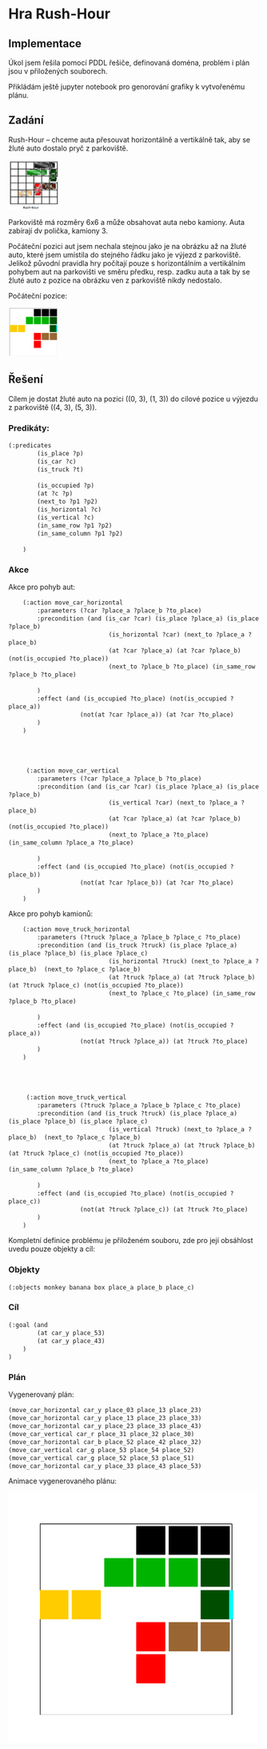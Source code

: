 # Hra Rush-Hour

## Implementace

Úkol jsem řešila pomocí PDDL řešiče, definovaná doména, problém i plán jsou v přiložených souborech.

Přikládám ještě jupyter notebook pro genorování grafiky k vytvořenému plánu.

## Zadání
Rush-Hour – chceme auta přesouvat horizontálně a vertikálně tak, aby se žluté auto
dostalo pryč z parkoviště.

<img src="img/rush-hour.png" alt="MarineGEO circle logo" style="height: 100px; width:100px;"/>

Parkoviště má rozměry 6x6 a může obsahovat auta nebo kamiony. Auta zabírají dv polička, kamiony 3.


Počáteční pozici aut jsem nechala stejnou jako je na obrázku až na žluté auto, které jsem umístila do stejného řádku jako je výjezd z parkoviště. Jelikož původní pravidla hry počítají pouze s horizontálním a vertikálním pohybem aut na parkovišti ve směru předku, resp. zadku auta a tak by se žluté auto z pozice na obrázku ven z parkoviště nikdy nedostalo.

Počáteční pozice:

<img src="img/poc_poz.png" alt="MarineGEO circle logo" style="height: 100px; width:100px;"/>

## Řešení

Cílem je dostat žluté auto na pozici ((0, 3), (1, 3)) do cílové pozice u výjezdu z parkoviště ((4, 3), (5, 3)).

### Predikáty:

```
(:predicates
        (is_place ?p)
        (is_car ?c)
        (is_truck ?t)
        
        (is_occupied ?p)
        (at ?c ?p)
        (next_to ?p1 ?p2)
        (is_horizontal ?c)
        (is_vertical ?c)
        (in_same_row ?p1 ?p2)
        (in_same_column ?p1 ?p2)
        
    )

```

### Akce

Akce pro pohyb aut:

```
    (:action move_car_horizontal
        :parameters (?car ?place_a ?place_b ?to_place)
        :precondition (and (is_car ?car) (is_place ?place_a) (is_place ?place_b) 
                            (is_horizontal ?car) (next_to ?place_a ?place_b) 
                            (at ?car ?place_a) (at ?car ?place_b) (not(is_occupied ?to_place))
                            (next_to ?place_b ?to_place) (in_same_row ?place_b ?to_place)
        
        )
        :effect (and (is_occupied ?to_place) (not(is_occupied ?place_a))
                    (not(at ?car ?place_a)) (at ?car ?to_place)
        )
    )


    
    
     (:action move_car_vertical
        :parameters (?car ?place_a ?place_b ?to_place)
        :precondition (and (is_car ?car) (is_place ?place_a) (is_place ?place_b) 
                            (is_vertical ?car) (next_to ?place_a ?place_b) 
                            (at ?car ?place_a) (at ?car ?place_b) (not(is_occupied ?to_place))
                            (next_to ?place_a ?to_place) (in_same_column ?place_a ?to_place)
        
        )
        :effect (and (is_occupied ?to_place) (not(is_occupied ?place_b))
                    (not(at ?car ?place_b)) (at ?car ?to_place)
        )
    )
```


Akce pro pohyb kamionů:
```
    (:action move_truck_horizontal
        :parameters (?truck ?place_a ?place_b ?place_c ?to_place)
        :precondition (and (is_truck ?truck) (is_place ?place_a) (is_place ?place_b) (is_place ?place_c)
                            (is_horizontal ?truck) (next_to ?place_a ?place_b)  (next_to ?place_c ?place_b) 
                            (at ?truck ?place_a) (at ?truck ?place_b) (at ?truck ?place_c) (not(is_occupied ?to_place))
                            (next_to ?place_c ?to_place) (in_same_row ?place_b ?to_place)
        
        )
        :effect (and (is_occupied ?to_place) (not(is_occupied ?place_a))
                    (not(at ?truck ?place_a)) (at ?truck ?to_place)
        )
    )


    
    
     (:action move_truck_vertical
        :parameters (?truck ?place_a ?place_b ?place_c ?to_place)
        :precondition (and (is_truck ?truck) (is_place ?place_a) (is_place ?place_b) (is_place ?place_c)
                            (is_vertical ?truck) (next_to ?place_a ?place_b)  (next_to ?place_c ?place_b)
                            (at ?truck ?place_a) (at ?truck ?place_b) (at ?truck ?place_c) (not(is_occupied ?to_place))
                            (next_to ?place_a ?to_place) (in_same_column ?place_b ?to_place)
        
        )
        :effect (and (is_occupied ?to_place) (not(is_occupied ?place_c))
                    (not(at ?truck ?place_c)) (at ?truck ?to_place)
        )
    )

```

Kompletní definice problému je přiloženém souboru, zde pro její obsáhlost uvedu pouze objekty a cíl:

### Objekty

```
(:objects monkey banana box place_a place_b place_c)
```

### Cíl

```
(:goal (and
        (at car_y place_53)
        (at car_y place_43)
    )
)

```
 
### Plán
Vygenerovaný plán:

```
(move_car_horizontal car_y place_03 place_13 place_23)
(move_car_horizontal car_y place_13 place_23 place_33)
(move_car_horizontal car_y place_23 place_33 place_43)
(move_car_vertical car_r place_31 place_32 place_30)
(move_car_horizontal car_b place_52 place_42 place_32)
(move_car_vertical car_g place_53 place_54 place_52)
(move_car_vertical car_g place_52 place_53 place_51)
(move_car_horizontal car_y place_33 place_43 place_53)

```
Animace vygenerovaného plánu:

![SegmentLocal](test.gif "segment")


